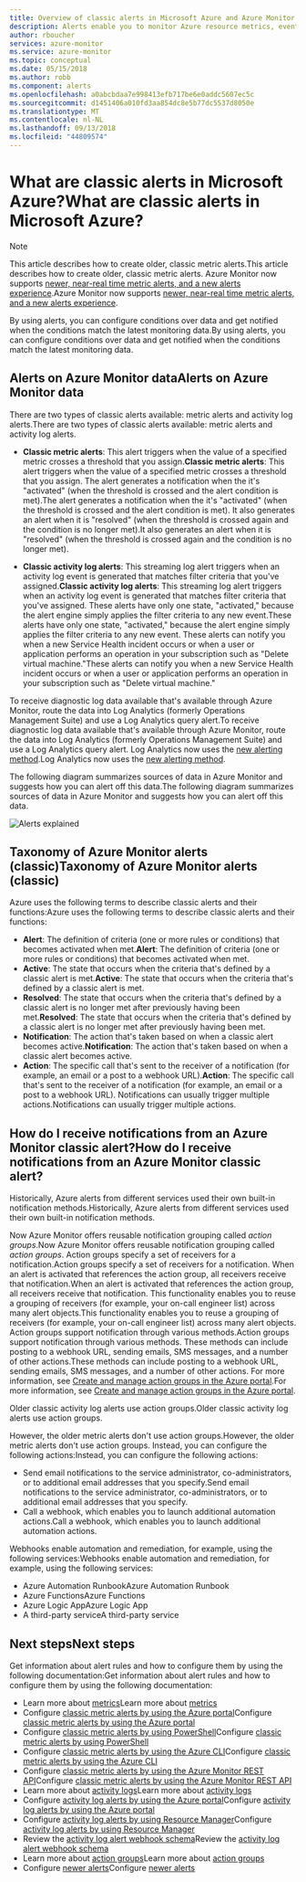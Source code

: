 ```yaml
---
title: Overview of classic alerts in Microsoft Azure and Azure Monitor
description: Alerts enable you to monitor Azure resource metrics, events, or logs and be notified when a condition you specify is met.
author: rboucher
services: azure-monitor
ms.service: azure-monitor
ms.topic: conceptual
ms.date: 05/15/2018
ms.author: robb
ms.component: alerts
ms.openlocfilehash: a0abcbdaa7e998413efb717be6e0addc5607ec5c
ms.sourcegitcommit: d1451406a010fd3aa854dc8e5b77dc5537d8050e
ms.translationtype: MT
ms.contentlocale: nl-NL
ms.lasthandoff: 09/13/2018
ms.locfileid: "44809574"
---
```

# <a name="what-are-classic-alerts-in-microsoft-azure"></a><span data-ttu-id="63f55-103">What are classic alerts in Microsoft Azure?</span><span class="sxs-lookup"><span data-stu-id="63f55-103">What are classic alerts in Microsoft Azure?</span></span>

> [!NOTE]
> <span data-ttu-id="63f55-104">This article describes how to create older, classic metric alerts.</span><span class="sxs-lookup"><span data-stu-id="63f55-104">This article describes how to create older, classic metric alerts.</span></span> <span data-ttu-id="63f55-105">Azure Monitor now supports [newer, near-real time metric alerts, and a new alerts experience](monitoring-overview-unified-alerts.md).</span><span class="sxs-lookup"><span data-stu-id="63f55-105">Azure Monitor now supports [newer, near-real time metric alerts, and a new alerts experience](monitoring-overview-unified-alerts.md).</span></span> 
>

<span data-ttu-id="63f55-106">By using alerts, you can configure conditions over data and get notified when the conditions match the latest monitoring data.</span><span class="sxs-lookup"><span data-stu-id="63f55-106">By using alerts, you can configure conditions over data and get notified when the conditions match the latest monitoring data.</span></span>


## <a name="alerts-on-azure-monitor-data"></a><span data-ttu-id="63f55-107">Alerts on Azure Monitor data</span><span class="sxs-lookup"><span data-stu-id="63f55-107">Alerts on Azure Monitor data</span></span>
<span data-ttu-id="63f55-108">There are two types of classic alerts available: metric alerts and activity log alerts.</span><span class="sxs-lookup"><span data-stu-id="63f55-108">There are two types of classic alerts available: metric alerts and activity log alerts.</span></span>

* <span data-ttu-id="63f55-109">**Classic metric alerts**: This alert triggers when the value of a specified metric crosses a threshold that you assign.</span><span class="sxs-lookup"><span data-stu-id="63f55-109">**Classic metric alerts**: This alert triggers when the value of a specified metric crosses a threshold that you assign.</span></span> <span data-ttu-id="63f55-110">The alert generates a notification when the it's "activated" (when the threshold is crossed and the alert condition is met).</span><span class="sxs-lookup"><span data-stu-id="63f55-110">The alert generates a notification when the it's "activated" (when the threshold is crossed and the alert condition is met).</span></span> <span data-ttu-id="63f55-111">It also generates an alert when it is "resolved" (when the threshold is crossed again and the condition is no longer met).</span><span class="sxs-lookup"><span data-stu-id="63f55-111">It also generates an alert when it is "resolved" (when the threshold is crossed again and the condition is no longer met).</span></span> 

* <span data-ttu-id="63f55-112">**Classic activity log alerts**: This streaming log alert triggers when an activity log event is generated that matches filter criteria that you've assigned.</span><span class="sxs-lookup"><span data-stu-id="63f55-112">**Classic activity log alerts**: This streaming log alert triggers when an activity log event is generated that matches filter criteria that you've assigned.</span></span> <span data-ttu-id="63f55-113">These alerts have only one state, "activated," because the alert engine simply applies the filter criteria to any new event.</span><span class="sxs-lookup"><span data-stu-id="63f55-113">These alerts have only one state, "activated," because the alert engine simply applies the filter criteria to any new event.</span></span> <span data-ttu-id="63f55-114">These alerts can notify you when a new Service Health incident occurs or when a user or application performs an operation in your subscription such as "Delete virtual machine."</span><span class="sxs-lookup"><span data-stu-id="63f55-114">These alerts can notify you when a new Service Health incident occurs or when a user or application performs an operation in your subscription such as "Delete virtual machine."</span></span>

<span data-ttu-id="63f55-115">To receive diagnostic log data available that's available through Azure Monitor, route the data into Log Analytics (formerly Operations Management Suite) and use a Log Analytics query alert.</span><span class="sxs-lookup"><span data-stu-id="63f55-115">To receive diagnostic log data available that's available through Azure Monitor, route the data into Log Analytics (formerly Operations Management Suite) and use a Log Analytics query alert.</span></span> <span data-ttu-id="63f55-116">Log Analytics now uses the [new alerting method](monitoring-overview-unified-alerts.md).</span><span class="sxs-lookup"><span data-stu-id="63f55-116">Log Analytics now uses the [new alerting method](monitoring-overview-unified-alerts.md).</span></span> 

<span data-ttu-id="63f55-117">The following diagram summarizes sources of data in Azure Monitor and suggests how you can alert off this data.</span><span class="sxs-lookup"><span data-stu-id="63f55-117">The following diagram summarizes sources of data in Azure Monitor and suggests how you can alert off this data.</span></span>

![Alerts explained](./media/monitoring-overview-alerts/Alerts_Overview_Resource_v4.png)

## <a name="taxonomy-of-azure-monitor-alerts-classic"></a><span data-ttu-id="63f55-119">Taxonomy of Azure Monitor alerts (classic)</span><span class="sxs-lookup"><span data-stu-id="63f55-119">Taxonomy of Azure Monitor alerts (classic)</span></span>
<span data-ttu-id="63f55-120">Azure uses the following terms to describe classic alerts and their functions:</span><span class="sxs-lookup"><span data-stu-id="63f55-120">Azure uses the following terms to describe classic alerts and their functions:</span></span>
* <span data-ttu-id="63f55-121">**Alert**: The definition of criteria (one or more rules or conditions) that becomes activated when met.</span><span class="sxs-lookup"><span data-stu-id="63f55-121">**Alert**: The definition of criteria (one or more rules or conditions) that becomes activated when met.</span></span>
* <span data-ttu-id="63f55-122">**Active**: The state that occurs when the criteria that's defined by a classic alert is met.</span><span class="sxs-lookup"><span data-stu-id="63f55-122">**Active**: The state that occurs when the criteria that's defined by a classic alert is met.</span></span>
* <span data-ttu-id="63f55-123">**Resolved**: The state that occurs when the criteria that's defined by a classic alert is no longer met after previously having been met.</span><span class="sxs-lookup"><span data-stu-id="63f55-123">**Resolved**: The state that occurs when the criteria that's defined by a classic alert is no longer met after previously having been met.</span></span>
* <span data-ttu-id="63f55-124">**Notification**: The action that's taken based on when a classic alert becomes active.</span><span class="sxs-lookup"><span data-stu-id="63f55-124">**Notification**: The action that's taken based on when a classic alert becomes active.</span></span>
* <span data-ttu-id="63f55-125">**Action**: The specific call that's sent to the receiver of a notification (for example, an email or a post to a webhook URL).</span><span class="sxs-lookup"><span data-stu-id="63f55-125">**Action**: The specific call that's sent to the receiver of a notification (for example, an email or a post to a webhook URL).</span></span> <span data-ttu-id="63f55-126">Notifications can usually trigger multiple actions.</span><span class="sxs-lookup"><span data-stu-id="63f55-126">Notifications can usually trigger multiple actions.</span></span>

## <a name="how-do-i-receive-notifications-from-an-azure-monitor-classic-alert"></a><span data-ttu-id="63f55-127">How do I receive notifications from an Azure Monitor classic alert?</span><span class="sxs-lookup"><span data-stu-id="63f55-127">How do I receive notifications from an Azure Monitor classic alert?</span></span>
<span data-ttu-id="63f55-128">Historically, Azure alerts from different services used their own built-in notification methods.</span><span class="sxs-lookup"><span data-stu-id="63f55-128">Historically, Azure alerts from different services used their own built-in notification methods.</span></span> 

<span data-ttu-id="63f55-129">Now Azure Monitor offers reusable notification grouping called *action groups*.</span><span class="sxs-lookup"><span data-stu-id="63f55-129">Now Azure Monitor offers reusable notification grouping called *action groups*.</span></span> <span data-ttu-id="63f55-130">Action groups specify a set of receivers for a notification.</span><span class="sxs-lookup"><span data-stu-id="63f55-130">Action groups specify a set of receivers for a notification.</span></span> <span data-ttu-id="63f55-131">When an alert is activated that references the action group, all receivers receive that notification.</span><span class="sxs-lookup"><span data-stu-id="63f55-131">When an alert is activated that references the action group, all receivers receive that notification.</span></span> <span data-ttu-id="63f55-132">This functionality enables you to reuse a grouping of receivers (for example, your on-call engineer list) across many alert objects.</span><span class="sxs-lookup"><span data-stu-id="63f55-132">This functionality enables you to reuse a grouping of receivers (for example, your on-call engineer list) across many alert objects.</span></span> <span data-ttu-id="63f55-133">Action groups support notification through various methods.</span><span class="sxs-lookup"><span data-stu-id="63f55-133">Action groups support notification through various methods.</span></span> <span data-ttu-id="63f55-134">These methods can include posting to a webhook URL, sending emails, SMS messages, and a number of other actions.</span><span class="sxs-lookup"><span data-stu-id="63f55-134">These methods can include posting to a webhook URL, sending emails, SMS messages, and a number of other actions.</span></span> <span data-ttu-id="63f55-135">For more information, see [Create and manage action groups in the Azure portal](monitoring-action-groups.md).</span><span class="sxs-lookup"><span data-stu-id="63f55-135">For more information, see [Create and manage action groups in the Azure portal](monitoring-action-groups.md).</span></span> 

<span data-ttu-id="63f55-136">Older classic activity log alerts use action groups.</span><span class="sxs-lookup"><span data-stu-id="63f55-136">Older classic activity log alerts use action groups.</span></span>

<span data-ttu-id="63f55-137">However, the older metric alerts don't use action groups.</span><span class="sxs-lookup"><span data-stu-id="63f55-137">However, the older metric alerts don't use action groups.</span></span> <span data-ttu-id="63f55-138">Instead, you can configure the following actions:</span><span class="sxs-lookup"><span data-stu-id="63f55-138">Instead, you can configure the following actions:</span></span> 
* <span data-ttu-id="63f55-139">Send email notifications to the service administrator, co-administrators, or to additional email addresses that you specify.</span><span class="sxs-lookup"><span data-stu-id="63f55-139">Send email notifications to the service administrator, co-administrators, or to additional email addresses that you specify.</span></span>
* <span data-ttu-id="63f55-140">Call a webhook, which enables you to launch additional automation actions.</span><span class="sxs-lookup"><span data-stu-id="63f55-140">Call a webhook, which enables you to launch additional automation actions.</span></span>

<span data-ttu-id="63f55-141">Webhooks enable automation and remediation, for example, using the following services:</span><span class="sxs-lookup"><span data-stu-id="63f55-141">Webhooks enable automation and remediation, for example, using the following services:</span></span>
- <span data-ttu-id="63f55-142">Azure Automation Runbook</span><span class="sxs-lookup"><span data-stu-id="63f55-142">Azure Automation Runbook</span></span>
- <span data-ttu-id="63f55-143">Azure Functions</span><span class="sxs-lookup"><span data-stu-id="63f55-143">Azure Functions</span></span>
- <span data-ttu-id="63f55-144">Azure Logic App</span><span class="sxs-lookup"><span data-stu-id="63f55-144">Azure Logic App</span></span>
- <span data-ttu-id="63f55-145">A third-party service</span><span class="sxs-lookup"><span data-stu-id="63f55-145">A third-party service</span></span>

## <a name="next-steps"></a><span data-ttu-id="63f55-146">Next steps</span><span class="sxs-lookup"><span data-stu-id="63f55-146">Next steps</span></span>
<span data-ttu-id="63f55-147">Get information about alert rules and how to configure them by using the following documentation:</span><span class="sxs-lookup"><span data-stu-id="63f55-147">Get information about alert rules and how to configure them by using the following documentation:</span></span>

* <span data-ttu-id="63f55-148">Learn more about [metrics](monitoring-overview-metrics.md)</span><span class="sxs-lookup"><span data-stu-id="63f55-148">Learn more about [metrics](monitoring-overview-metrics.md)</span></span>
* <span data-ttu-id="63f55-149">Configure [classic metric alerts by using the Azure portal](insights-alerts-portal.md)</span><span class="sxs-lookup"><span data-stu-id="63f55-149">Configure [classic metric alerts by using the Azure portal](insights-alerts-portal.md)</span></span>
* <span data-ttu-id="63f55-150">Configure [classic metric alerts by using PowerShell](insights-alerts-powershell.md)</span><span class="sxs-lookup"><span data-stu-id="63f55-150">Configure [classic metric alerts by using PowerShell](insights-alerts-powershell.md)</span></span>
* <span data-ttu-id="63f55-151">Configure [classic metric alerts by using the Azure CLI](insights-alerts-command-line-interface.md)</span><span class="sxs-lookup"><span data-stu-id="63f55-151">Configure [classic metric alerts by using the Azure CLI](insights-alerts-command-line-interface.md)</span></span>
* <span data-ttu-id="63f55-152">Configure [classic metric alerts by using the Azure Monitor REST API](https://msdn.microsoft.com/library/azure/dn931945.aspx)</span><span class="sxs-lookup"><span data-stu-id="63f55-152">Configure [classic metric alerts by using the Azure Monitor REST API](https://msdn.microsoft.com/library/azure/dn931945.aspx)</span></span>
* <span data-ttu-id="63f55-153">Learn more about [activity logs](monitoring-overview-activity-logs.md)</span><span class="sxs-lookup"><span data-stu-id="63f55-153">Learn more about [activity logs](monitoring-overview-activity-logs.md)</span></span>
* <span data-ttu-id="63f55-154">Configure [activity log alerts by using the Azure portal](monitoring-activity-log-alerts.md)</span><span class="sxs-lookup"><span data-stu-id="63f55-154">Configure [activity log alerts by using the Azure portal](monitoring-activity-log-alerts.md)</span></span>
* <span data-ttu-id="63f55-155">Configure [activity log alerts by using Resource Manager](monitoring-create-activity-log-alerts-with-resource-manager-template.md)</span><span class="sxs-lookup"><span data-stu-id="63f55-155">Configure [activity log alerts by using Resource Manager](monitoring-create-activity-log-alerts-with-resource-manager-template.md)</span></span>
* <span data-ttu-id="63f55-156">Review the [activity log alert webhook schema](monitoring-activity-log-alerts-webhook.md)</span><span class="sxs-lookup"><span data-stu-id="63f55-156">Review the [activity log alert webhook schema](monitoring-activity-log-alerts-webhook.md)</span></span>
* <span data-ttu-id="63f55-157">Learn more about [action groups](monitoring-action-groups.md)</span><span class="sxs-lookup"><span data-stu-id="63f55-157">Learn more about [action groups](monitoring-action-groups.md)</span></span>
* <span data-ttu-id="63f55-158">Configure [newer alerts](monitor-alerts-unified-usage.md)</span><span class="sxs-lookup"><span data-stu-id="63f55-158">Configure [newer alerts](monitor-alerts-unified-usage.md)</span></span>
